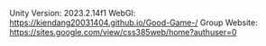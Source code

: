 Unity Version: 2023.2.14f1
WebGl: https://kiendang20031404.github.io/Good-Game-/
Group Website: https://sites.google.com/view/css385web/home?authuser=0
